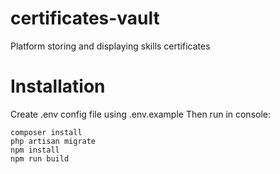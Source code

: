# certificates-vault
Platform storing and displaying skills certificates

# Installation
Create .env config file using .env.example
Then run in console:
```
composer install
php artisan migrate
npm install
npm run build
```